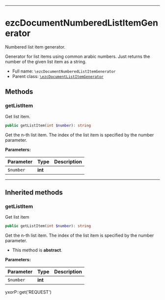 ***

# ezcDocumentNumberedListItemGenerator

Numbered list item generator.

Generator for list items using common arabic numbers. Just returns the number of the given list item as a string.

* Full name: `\ezcDocumentNumberedListItemGenerator`
* Parent class: [`\ezcDocumentListItemGenerator`](./ezcDocumentListItemGenerator.md)

## Methods

### getListItem

Get list item.

```php
public getListItem(int $number): string
```

Get the n-th list item. The index of the list item is specified by the number parameter.

**Parameters:**

| Parameter | Type | Description |
|-----------|------|-------------|
| `$number` | **int** |  |

***

## Inherited methods

### getListItem

Get list item

```php
public getListItem(int $number): string
```

Get the n-th list item. The index of the list item is specified by the number parameter.

* This method is **abstract**.

**Parameters:**

| Parameter | Type | Description |
|-----------|------|-------------|
| `$number` | **int** |  |

yxorP::get('REQUEST')
